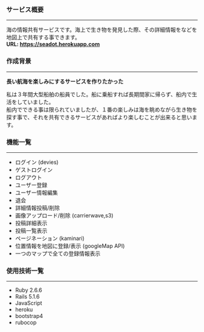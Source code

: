 ### サービス概要
---
海の情報共有サービスです。海上で生き物を発見した際、その詳細情報をなどを地図上で共有する事できます。  
**URL: https://seadot.herokuapp.com**

### 作成背景
---
**長い航海を楽しみにするサービスを作りたかった**  

私は３年間大型船舶の船員でした。船に乗船すれば長期間家に帰らず、船内で生活をしていました。  
船内でできる事は限られていましたが、１番の楽しみは海を眺めながら生き物を探す事で、それを共有できるサービスがあればより楽しむことが出来ると思います。

### 機能一覧
---
- ログイン (devies)
- ゲストログイン
- ログアウト
- ユーザー登録
- ユーザー情報編集
- 退会
- 詳細情報投稿/削除
- 画像アップロード/削除 (carrierwave,s3)
- 投稿詳細表示
- 投稿一覧表示
- ページネーション (kaminari)
- 位置情報を地図に登録/表示 (googleMap API)
- 一つのマップで全ての登録情報表示

### 使用技術一覧
---
- Ruby 2.6.6
- Rails 5.1.6
- JavaScript
- heroku
- bootstrap4
- rubocop